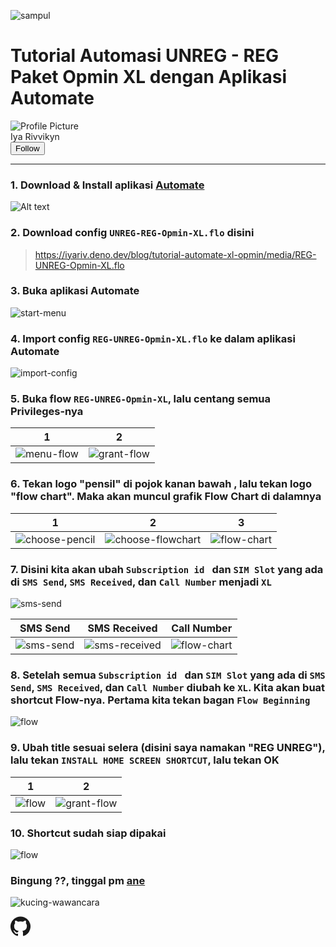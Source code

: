 ![sampul](https://iyariv.deno.dev/blog/tutorial-automate-xl-opmin/media/sampul-auto-opmin.webp)

# Tutorial Automasi UNREG - REG Paket Opmin XL dengan Aplikasi Automate

<div class="header">
  <div class="author-info">
    <img src="https://iyariv.deno.dev/media/kucing-melet.jpg" alt="Profile Picture" class="profile-pic">
    <div class="author-name">Iya Rivvikyn</div>
  </div>
  <a href="https://t.me/iya_rivvikyn" ><button class="follow-btn">Follow</button></a>
</div>

----
    
### 1. Download & Install aplikasi [Automate](https://play.google.com/store/apps/details?id=com.llamalab.automate)
    
![Alt text](https://iyariv.deno.dev/blog/tutorial-automate-xl-opmin/media/automate-playstore.png)
    
### 2. Download config `UNREG-REG-Opmin-XL.flo` disini
    
> https://iyariv.deno.dev/blog/tutorial-automate-xl-opmin/media/REG-UNREG-Opmin-XL.flo
    
### 3. Buka aplikasi Automate
    
![start-menu](https://iyariv.deno.dev/blog/tutorial-automate-xl-opmin/media/start-menu.jpg)
    
### 4. Import config `REG-UNREG-Opmin-XL.flo` ke dalam aplikasi Automate
    
![import-config](https://iyariv.deno.dev/blog/tutorial-automate-xl-opmin/media/import-config.webp)
    
### 5. Buka flow `REG-UNREG-Opmin-XL`, lalu centang semua Privileges-nya
    
1 | 2
------------ | -------------
![menu-flow](https://iyariv.deno.dev/blog/tutorial-automate-xl-opmin/media/menu-flow.jpg)| ![grant-flow](https://iyariv.deno.dev/blog/tutorial-automate-xl-opmin/media/grant-flow.jpg)
    
### 6. Tekan logo "pensil" di pojok kanan bawah , lalu tekan logo "flow chart". Maka akan muncul grafik Flow Chart di dalamnya
    
1 | 2 | 3
------------ | ------------- | -------------
![choose-pencil](https://iyariv.deno.dev/blog/tutorial-automate-xl-opmin/media/choose-pencil.jpg)| ![choose-flowchart](https://iyariv.deno.dev/blog/tutorial-automate-xl-opmin/media/choose-flowchart.jpg) | ![flow-chart](https://iyariv.deno.dev/blog/tutorial-automate-xl-opmin/media/flow-chart.jpg)
    
### 7. Disini kita akan ubah `Subscription id ` dan `SIM Slot` yang ada di `SMS Send`, `SMS Received`, dan `Call Number` menjadi `XL`
    
![sms-send](https://iyariv.deno.dev/blog/tutorial-automate-xl-opmin/media/choose-diagram.jpg)
    
SMS Send | SMS Received | Call Number
------------ | ------------- | -------------
![sms-send](https://iyariv.deno.dev/blog/tutorial-automate-xl-opmin/media/sms-send-1.jpg)| ![sms-received](https://iyariv.deno.dev/blog/tutorial-automate-xl-opmin/media/sms-received-1.jpg) | ![flow-chart](https://iyariv.deno.dev/blog/tutorial-automate-xl-opmin/media/call-number-1.jpg)
    
### 8. Setelah semua `Subscription id ` dan `SIM Slot` yang ada di `SMS Send`, `SMS Received`, dan `Call Number` diubah ke `XL`. Kita akan buat shortcut Flow-nya. Pertama kita tekan bagan `Flow Beginning`
    
![flow](https://iyariv.deno.dev/blog/tutorial-automate-xl-opmin/media/flow-beginning.jpg)
    
### 9. Ubah title sesuai selera (disini saya namakan "REG UNREG"), lalu tekan `INSTALL HOME SCREEN SHORTCUT`, lalu tekan OK
    
1 | 2
------------ | -------------
![flow](https://iyariv.deno.dev/blog/tutorial-automate-xl-opmin/media/flow-beginning-edit.jpg)| ![grant-flow](https://iyariv.deno.dev/blog/tutorial-automate-xl-opmin/media/flow-shortcut.jpg)
    
### 10. Shortcut sudah siap dipakai
    
![flow](https://iyariv.deno.dev/blog/tutorial-automate-xl-opmin/media/hasil-shortcut.jpg)

### Bingung ??, tinggal pm [ane](https://t.me/iya_rivvikyn)

![kucing-wawancara](https://iyariv.deno.dev/blog/tutorial-automate-xl-opmin/media/kucing-wawancara.webp)

<footer>
    <div class="kaki">
      <a href="https://github.com/iyarivky" target="_blank">
        <svg class="fa" xmlns="http://www.w3.org/2000/svg" width="32" height="32" viewBox="0 0 16 16">
          <path fill="currentColor" d="M8 .198a8 8 0 0 0-2.529 15.591c.4.074.547-.174.547-.385c0-.191-.008-.821-.011-1.489c-2.226.484-2.695-.944-2.695-.944c-.364-.925-.888-1.171-.888-1.171c-.726-.497.055-.486.055-.486c.803.056 1.226.824 1.226.824c.714 1.223 1.872.869 2.328.665c.072-.517.279-.87.508-1.07c-1.777-.202-3.645-.888-3.645-3.954c0-.873.313-1.587.824-2.147c-.083-.202-.357-1.015.077-2.117c0 0 .672-.215 2.201.82A7.672 7.672 0 0 1 8 4.066c.68.003 1.365.092 2.004.269c1.527-1.035 2.198-.82 2.198-.82c.435 1.102.162 1.916.079 2.117c.513.56.823 1.274.823 2.147c0 3.073-1.872 3.749-3.653 3.947c.287.248.543.735.543 1.481c0 1.07-.009 1.932-.009 2.195c0 .213.144.462.55.384A8 8 0 0 0 8.001.196z"></path>
        </svg>
      </a>
      <br>
    </div>
</footer>